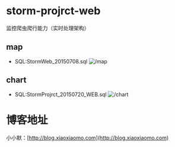 # storm-projrct-web
监控爬虫爬行能力（实时处理架构）

## map
- SQL:StormWeb_20150708.sql
![/map](http://7xrw5k.com1.z0.glb.clouddn.com/blog/img/20160621203857.png)

## chart
- SQL:StormProjrct_20150720_WEB.sql
![/chart](http://7xrw5k.com1.z0.glb.clouddn.com/blog/img/20160621205744.png)

# 博客地址
小小默：[http://blog.xiaoxiaomo.com](http://blog.xiaoxiaomo.com)
